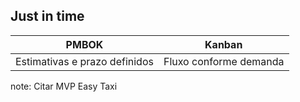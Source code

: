 ##  Just in time

| PMBOK                               | Kanban                 |
| :----------------------------------:|:----------------------:|
| Estimativas e prazo definidos       | Fluxo conforme demanda |

note:
    Citar MVP Easy Taxi
